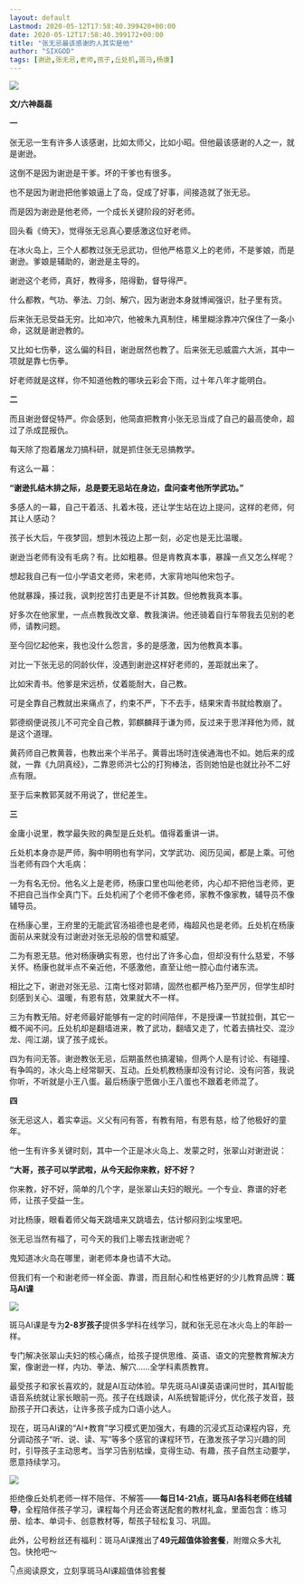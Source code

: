 ```yaml
---
layout: default
Lastmod: 2020-05-12T17:58:40.399420+00:00
date: 2020-05-12T17:58:40.399172+00:00
title: "​张无忌最该感谢的人其实是他"
author: "SIXGOD"
tags: [谢逊,张无忌,老师,孩子,丘处机,斑马,杨康]
---
```


![](https://images.weserv.nl/?url=https%3A//mmbiz.qpic.cn/mmbiz_jpg/EC7unEiaL8xpQewbtm6J9gasY5ePicShpSnsZwpsg3H35zjpcfEnMzfzXBSmick4TwKc0wpauFDUT0zbGlFh6wbJw/640%3Fwx_fmt%3Djpeg)

  

**文/六神磊磊**

**一**

张无忌一生有许多人该感谢，比如太师父，比如小昭。但他最该感谢的人之一，就是谢逊。

  

这倒不是因为谢逊是干爹。坏的干爹也有很多。

  

也不是因为谢逊把他爹娘逼上了岛，促成了好事，间接造就了张无忌。

  

而是因为谢逊是他老师，一个成长关键阶段的好老师。

  

回头看《倚天》，觉得张无忌真心要感激这位好老师。

  

在冰火岛上，三个人都教过张无忌武功，但他严格意义上的老师，不是爹娘，而是谢逊。爹娘是辅助的，谢逊是主导的。

  

谢逊这个老师，真好，教得多，陪得勤，督导得严。

  

什么都教，气功、拳法、刀剑、解穴，因为谢逊本身就博闻强识，肚子里有货。

  

后来张无忌受益无穷。比如冲穴，他被朱九真制住，稀里糊涂靠冲穴保住了一条小命，这就是谢逊教的。

  

又比如七伤拳，这么偏的科目，谢逊居然也教了。后来张无忌威震六大派，其中一项就是靠七伤拳。

  

好老师就是这样，你不知道他教的哪块云彩会下雨，过十年八年才能明白。

  

**二**

而且谢逊督促特严。你会感到，他简直把教育小张无忌当成了自己的最高使命，超过了杀成昆报仇。

  

每天除了抱着屠龙刀搞科研，就是抓住张无忌搞教学。

  

有这么一幕：

  

**“谢逊扎结木排之际，总是要无忌站在身边，盘问查考他所学武功。”**

  

多感人的一幕，自己干着活、扎着木筏，还让学生站在边上提问，这样的老师，何其让人感动？

  

孩子长大后，午夜梦回，想到木筏边上那一刻，必定也是无比温暖。

  

谢逊当老师有没有毛病？有。比如粗暴。但是肯教真本事，暴躁一点又怎么样呢？

  

想起我自己有一位小学语文老师，宋老师，大家背地叫他宋包子。

  

他就暴躁，揍过我，讽刺挖苦打击更是不计其数。但他教我真本事。

  

好多次在他家里，一点点教我改文章、教我演讲。他还骑着自行车带我去见别的老师，请教问题。

  

至今回忆起他来，我也没什么怨言，多的是感激，因为他教真本事。

  

对比一下张无忌的同龄伙伴，没遇到谢逊这样好老师的，差距就出来了。

  

比如宋青书。他爹是宋远桥，仗着能耐大，自己教。

  

可是全靠自己教就出来痛点了，约束不严，下不去手，结果宋青书就给教崩了。

  

郭德纲便说孩儿不可完全自己教，郭麒麟拜于谦为师，反过来于思洋拜他为师，就是这个道理。

  

黄药师自己教黄蓉，也教出来个半吊子。黄蓉出场时连侯通海也不如。她后来的成就，一靠《九阴真经》，二靠恩师洪七公的打狗棒法，否则她怕是也就比孙不二好点有限。

  

至于后来教郭芙就不用说了，世纪差生。

  

**三**

金庸小说里，教学最失败的典型是丘处机。值得着重讲一讲。

  

丘处机本身亦是严师，胸中明明也有学问，文学武功、阅历见闻，都是上乘。可他当老师有四个大毛病：

  

一为有名无份。他名义上是老师，杨康口里也叫他老师，内心却不把他当老师，更不把自己当作全真门下。丘处机闹了个老师不像老师，家教不像家教，辅导员不像辅导员。

  

在杨康心里，王府里的无能武官汤祖德也是老师，梅超风也是老师。丘处机在杨康面前从来就没有过谢逊对张无忌般的信誉和威望。

  

二为有恩无慈。他对杨康确实有恩，也付出了许多心血，但却没有什么慈爱，不够关怀。杨康也就半点不亲近他，不感激他，直至让他一腔心血付诸东流。

  

相比之下，谢逊对张无忌、江南七怪对郭靖，固然也都严格乃至严厉，但学生却时刻感到关心、温暖，有恩有慈，效果就大不一样。

  

三为有教无陪。好老师最好能够有一定的时间陪伴，不是授课一节就拉倒，其它一概不闻不问。丘处机却是翻墙进来，教了武功，翻墙又走了，忙着去搞社交、混沙龙、闯江湖，误了孩子成长。

  

四为有问无答。谢逊教张无忌，后期虽然也搞灌输，但两个人是有讨论、有碰撞、有争鸣的，冰火岛上经常聊天、互动。丘处机教杨康却没有讨论、没有问答，我说你听，不听就是小王八蛋。最后杨康宁愿做小王八蛋也不跟着老师混了。

  

**四**

张无忌这人，着实幸运。义父有问有答，有教有陪，有恩有慈，给了他极好的童年。

  

他一生有许多关键时刻，其中一个正是冰火岛上、发蒙之时，张翠山对谢逊说：

  

**“大哥，孩子可以学武啦，从今天起你来教，好不好？**

  

你来教，好不好，简单的几个字，是张翠山夫妇的眼光。一个专业、靠谱的好老师，让孩子受益一生。

  

对比杨康，眼看着师父每天跳墙来又跳墙去，估计郁闷到尘埃里吧。

  

张无忌当然有福了，可今天的我们上哪去找谢逊呢？

  

鬼知道冰火岛在哪里，谢老师本身也请不大动。

  

但我们有一个和谢老师一样全面、靠谱，而且耐心和性格更好的少儿教育品牌：**斑马AI课**

![](https://images.weserv.nl/?url=https%3A//mmbiz.qpic.cn/mmbiz_png/EC7unEiaL8xpQewbtm6J9gasY5ePicShpSkc05VuCxibQCra8Tld8Ck9EWO9s1alqQicGlRznVN1Tey6FSmVS8Fayg/640%3Fwx_fmt%3Dpng)

  

斑马AI课是专为**2-8岁孩子**提供多学科在线学习，就和张无忌在冰火岛上的年龄一样。

  

专门解决张翠山夫妇的核心痛点，给孩子提供思维、英语、语文的完整教育解决方案，像谢逊一样，内功、拳法、解穴……全学科素质教育。

  

最受孩子和家长喜欢的，就是AI互动体验。早先斑马AI课英语课问世时，其AI智能语音系统就让家长眼前一亮。孩子在线跟读，AI系统智能评分，优化孩子发音，鼓励孩子开口表达，让许多孩子成为口语小达人。

  

现在，斑马AI课的“AI+教育”学习模式更加强大，有趣的沉浸式互动课程内容，充分调动孩子“听、说、读、写”等多个感官的课程环节，在激发孩子学习兴趣的同时，引导孩子主动思考。当学习告别枯燥，变得生动、有趣，孩子自然主动要学，愿意持续学习。  

  

![](https://images.weserv.nl/?url=https%3A//mmbiz.qpic.cn/mmbiz_jpg/EC7unEiaL8xpQewbtm6J9gasY5ePicShpSeTNIN9QDZwiaKGKpC1zkxQ33JibmyyJoibAMmfj6BBQIVEYibknO9DxiayQ/640%3Fwx_fmt%3Djpeg)

  

拒绝像丘处机老师一样不陪伴、不解答——**每日14-21点，斑马AI各科老师在线辅导**，全程陪伴孩子学习，课程每个月还会寄送配套的教材礼盒，里面包含：练习册、绘本、单词卡、创意教材等，帮孩子轻松复习、巩固。

  

此外，公号粉丝还有福利：斑马AI课推出了**49元超值体验套餐**，附赠众多大礼包。快抢吧～

  

  

👇点阅读原文，立刻享斑马AI课超值体验套餐

